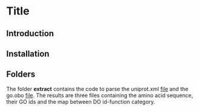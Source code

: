 # Title

## Introduction

## Installation

## Folders
The folder **extract** contains the code to parse the uniprot.xml [file](https://www.uniprot.org/uniprot/?query=*&fil=reviewed%3Ayes) and the go.obo [file](http://purl.obolibrary.org/obo/go.obo). The results are three files containing the amino acid sequence, their GO ids and the map between DO id-function category.

